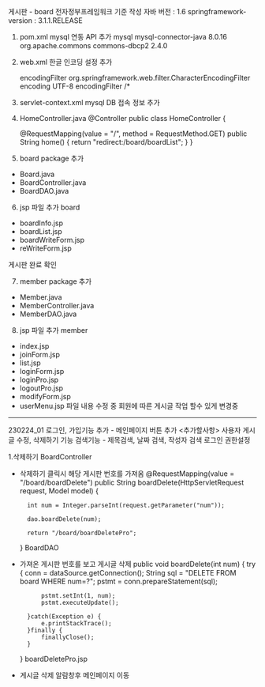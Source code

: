 게시판 - board
전자정부프레임워크 기준 작성
자바 버전 : 1.6
springframework-version : 3.1.1.RELEASE

1. pom.xml
 mysql 연동 API 추가
		<!-- 직접 추가한 내용(1) : MySQL 연동을 위함 -->
		<dependency>
			<groupId>mysql</groupId>
			<artifactId>mysql-connector-java</artifactId>
			<version>8.0.16</version>
		</dependency>
        <!-- 직접 추가한 내용(2) : MySQL 연동을 위함 -->
        <dependency>
            <groupId>org.apache.commons</groupId>
            <artifactId>commons-dbcp2</artifactId>
            <version>2.4.0</version>
        </dependency>
2. web.xml
 한글 인코딩 설정 추가
	<!-- 한글 인코딩 설정 -->
	<filter>
	      <filter-name>encodingFilter</filter-name>
	     <filter-class>org.springframework.web.filter.CharacterEncodingFilter
	      </filter-class>
	      <init-param>
	           <param-name>encoding</param-name>
	           <param-value>UTF-8</param-value>
	      </init-param>
	</filter>
	<filter-mapping>
	      <filter-name>encodingFilter</filter-name>
	      <url-pattern>/*</url-pattern>
	</filter-mapping>
	
3. servlet-context.xml
 mysql DB 접속 정보 추가
 
4. HomeController.java
@Controller
public class HomeController {
	
	@RequestMapping(value = "/", method = RequestMethod.GET)
	public String home() {
		return "redirect:/board/boardList";
	}
}

5. board package 추가
 - Board.java
 - BoardController.java
 - BoardDAO.java
 
6. jsp 파일 추가
 board
 - boardInfo.jsp
 - boardList.jsp
 - boardWriteForm.jsp
 - reWriteForm.jsp
 
 게시판 완료 확인
 
 7. member package 추가
 - Member.java
 - MemberController.java
 - MemberDAO.java
 
 8. jsp 파일 추가
 member
  - index.jsp
  - joinForm.jsp
  - list.jsp
  - loginForm.jsp
  - loginPro.jsp
  - logoutPro.jsp
  - modifyForm.jsp
  - userMenu.jsp
  파일 내용 수정 중
  회원에 따른 게시글 작업 할수 있게 변경중
--------------------------------------------------
230224_01
로그인, 가입기능 추가 - 메인페이지 버튼 추가
<추가할사항>
사용자 게시글 수정, 삭제하기 기능
검색기능 - 제목검색, 날짜 검색, 작성자 검색
로그인 권한설정

1.삭제하기
BoardController
- 삭제하기 클릭시 해당 게시판 번호를 가져옴
@RequestMapping(value = "/board/boardDelete")
	public String boardDelete(HttpServletRequest request, Model model) {
		
		int num = Integer.parseInt(request.getParameter("num"));
		
		dao.boardDelete(num);
		
		return "/board/boardDeletePro";
	}
BoardDAO
- 가져온 게시판 번호를 보고 게시글 삭제
public void boardDelete(int num) {
		try {
			conn = dataSource.getConnection();
			String sql = "DELETE FROM board WHERE num=?";
			pstmt = conn.prepareStatement(sql);
			
			pstmt.setInt(1, num);
			pstmt.executeUpdate();
			
		}catch(Exception e) {
			e.printStackTrace();
		}finally {
			finallyClose();
		}
	}
boardDeletePro.jsp
- 게시글 삭제 알람창후 메인페이지 이동
  
  
  
  
  
  
  
  
  